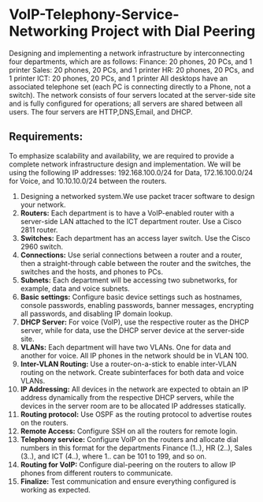 # VoIP-Telephony-Service-Networking Project with Dial Peering
Designing and implementing a network infrastructure by interconnecting four departments, which are as follows:
Finance: 20 phones, 20 PCs, and 1 printer
Sales: 20 phones, 20 PCs, and 1 printer
HR: 20 phones, 20 PCs, and 1 printer
ICT: 20 phones, 20 PCs, and 1 printer
All desktops have an associated telephone set (each PC is connecting directly to a Phone, not a switch). The network consists of four servers located at the server-side site and is fully configured for operations; all servers are shared between all users. The four servers are HTTP,DNS,Email, and DHCP.

## Requirements:

To emphasize scalability and availability, we are required to provide a complete network infrastructure design and implementation. We will be using the following IP addresses: 192.168.100.0/24 for Data, 172.16.100.0/24 for Voice, and 10.10.10.0/24 between the routers.

1. Designing a networked system.We use packet tracer software to design your network.
2. **Routers:** Each department is to have a VoIP-enabled router with a server-side LAN attached to the ICT department router. Use a Cisco 2811 router.
3. **Switches:** Each department has an access layer switch. Use the Cisco 2960 switch.
4. **Connections:** Use serial connections between a router and a router, then a straight-through cable between the router and the switches, the switches and the hosts, and phones to PCs.
5. **Subnets:** Each department will be accessing two subnetworks, for example, data and voice subnets.
6. **Basic settings:** Configure basic device settings such as hostnames, console passwords, enabling passwords, banner messages, encrypting all passwords, and disabling IP domain lookup.
7. **DHCP Server:** For voice (VoIP), use the respective router as the DHCP server, while for data, use the DHCP server device at the server-side site.
8. **VLANs:** Each department will have two VLANs. One for data and another for voice. All IP phones in the network should be in VLAN 100.
9. **Inter-VLAN Routing:** Use a router-on-a-stick to enable inter-VLAN routing on the network. Create subinterfaces for both data and voice VLANs.
10. **IP Addressing:** All devices in the network are expected to obtain an IP address dynamically from the respective DHCP servers, while the devices in the server room are to be allocated IP addresses statically.
11. **Routing protocol:** Use OSPF as the routing protocol to advertise routes on the routers.
12. **Remote Access:** Configure SSH on all the routers for remote login.
13. **Telephony service:** Configure VoIP on the routers and allocate dial numbers in this format for the departments Finance (1..), HR (2..), Sales (3..), and ICT (4..), where 1.. can be 101 to 199, and so on.
14. **Routing for VoIP:** Configure dial-peering on the routers to allow IP phones from different routers to communicate.
15. **Finalize:** Test communication and ensure everything configured is working as expected.
